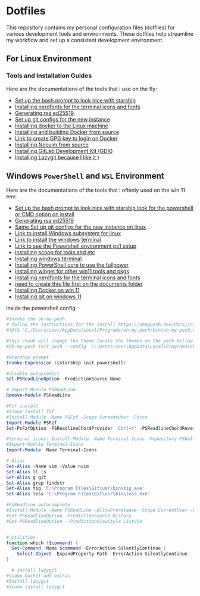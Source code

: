 # Dotfiles
This repository contains my personal configuration files (dotfiles) for various development tools and environments. These dotfiles help streamline my workflow and set up a consistent development environment.



## For Linux Environment
### Tools and Installation Guides  
Here are the documentations of the tools that i use on the fly:
- [Set up the bash prompt to look nice with starship](https://starship.rs/guide/)
- [Installing nerdfonts for the terminal icons and fonts](https://www.nerdfonts.com/font-downloads)
- [Generating rsa ed25519](https://docs.github.com/en/authentication/connecting-to-github-with-ssh/generating-a-new-ssh-key-and-adding-it-to-the-ssh-agent)
- [Set up git configs for the new instance](https://git-scm.com/book/ms/v2/Getting-Started-First-Time-Git-Setup)
- [Installing docker to the Linux machine](https://docs.docker.com/desktop/setup/install/linux/#kvm-virtualization-support)
- [Installing and building Docker from source](https://github.com/nicklm0/dotfiles/blob/master/docker_installer.sh)
- [Link to create GPG key to login on Docker](https://docs.docker.com/desktop/setup/sign-in/#signing-in-with-docker-desktop-for-linux)
- [Installing Neovim from source](https://github.com/nicklm0/dotfiles/blob/master/nvim/install.md)  
- [Installing GitLab Development Kit (GDK)](https://gitlab.com/gitlab-org/gitlab-development-kit)  
- [Installing Lazygit because I like it )](https://github.com/jesseduffield/lazygit)


## Windows `PowerShell` and `WSL` Environment
Here are the documentations of the tools that i oftenly used on the win 11 env:
- [Set up the bash prompt to look nice with starship look for the powershell or CMD option on install](https://starship.rs/guide/)
- [Generating rsa ed25519](https://docs.github.com/en/authentication/connecting-to-github-with-ssh/generating-a-new-ssh-key-and-adding-it-to-the-ssh-agent)
- [Same Set up git configs for the new instance on linux](https://git-scm.com/book/ms/v2/Getting-Started-First-Time-Git-Setup)
- [Link to install Windows subsystem for linux](https://learn.microsoft.com/en-us/windows/wsl/install)
- [Link to install the windows terminal](https://apps.microsoft.com/detail/9n0dx20hk701?hl=en-US&gl=US)
- [Link to see the Powershell environment ps1 setup](https://github.com/nicklm0/dotfiles/blob/master/Powershell_configs/Microsoft.PowerShell_profile.ps1)
- [installing scoop for tools and etc](https://github.com/ScoopInstaller/Scoop#readme)
- [Installing windows terminal](https://apps.microsoft.com/detail/9n0dx20hk701?hl=en-US&gl=US)
- [Installing PowerShell core to use the fullpower](https://apps.microsoft.com/detail/9mz1snwt0n5d?hl=en-US&gl=US)
- [installing winget for other win11 tools and pkgs](https://github.com/microsoft/winget-cli)
- [Installing nerdfonts for the terminal icons and fonts](https://www.nerdfonts.com/font-downloads)
- [need to create this file first on the documents folder](https://github.com/nicklm0/dotfiles/blob/master/Powershell_configs/powershell.config.json)
- [Installing Docker on win 11](https://www.docker.com/)
- [Installing git on windows 11](https://git-scm.com/downloads/win)


inside the powershell config
```powershell
#invoke the oh-my-posh
# follow the instructions for the install https://ohmyposh.dev/docs/installation/windows
#(@(& 'C:/Users/user/AppData/Local/Programs/oh-my-posh/bin/oh-my-posh.exe' init pwsh --config='' --print) -join "`n") | Invoke-Expression

#this chunk will change the theme locate the themes on the path bellow this comment
#oh-my-posh init pwsh --config 'C:\Users\user\AppData\Local\Programs\oh-my-posh\themes\amro.omp.json' | Invoke-Expression

#starship prompt 
Invoke-Expression (&starship init powershell)

#disable autopredict 
Set-PSReadLineOption -PredictionSource None

# Import-Module PSReadLine
Remove-Module PSReadLine

#Fzf install
#scoop install fzf
#Install-Module -Name PSFzf -Scope CurrentUser -Force
Import-Module PSFzf
Set-PsFzfOption -PSReadlineChordProvider 'Ctrl+f' -PSReadlineChordReverseHistory 'Ctrl+r'

#terminal icons: Install-Module -Name Terminal-Icons -Repository PSGallary -Force
#Import-Module Terminal-Icons
Import-Module -Name Terminal-Icons

# Alias
Set-Alias -Name vim -Value nvim
Set-Alias ll ls
Set-Alias g git
Set-Alias grep findstr
Set-Alias tig 'C:\Program Files\Git\usr\bin\tig.exe'
Set-Alias less 'C:\Program Files\Git\usr\bin\less.exe'

#PsReadline autocomplete
#Install-Module -Name PSReadLine -AllowPrerelease -Scope CurrentUser -Force -SkipPublisherCheck
#Set-PSReadlineOption -PredictionSource History
#Set-PSReadlineOption --PredictionViewStyle ListVie


# Utilities
function which ($command) {
  Get-Command -Name $command -ErrorAction SilentlyContinue |
    Select-Object -ExpandProperty Path -ErrorAction SilentlyContinue
}

  # install lazygit
#scoop bucket add extras
#Install lazygit
#scoop install lazygit
```
